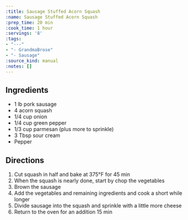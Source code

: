 ```yaml
---
:title: Sausage Stuffed Acorn Squash
:name: Sausage Stuffed Acorn Squash
:prep_time: 20 min
:cook_time: 1 hour
:servings: '8'
:tags:
- "---"
- "- GrandmaBrose"
- "- Sausage"
:source_kind: manual
:notes: []
---
```


## Ingredients
- 1 lb pork sausage
- 4 acorn squash
- 1/4 cup onion
- 1/4 cup green pepper
- 1/3 cup parmesan (plus more to sprinkle)
- 3 Tbsp sour cream
- Pepper


## Directions
1. Cut squash in half and bake at 375°F for 45 min
2. When the squash is nearly done, start by chop the vegetables
3. Brown the sausage
4. Add the vegetables and remaining ingredients and cook a short while longer
5. Divide sausage into the squash and sprinkle with a little more cheese
6. Return to the oven for an addition 15 min
